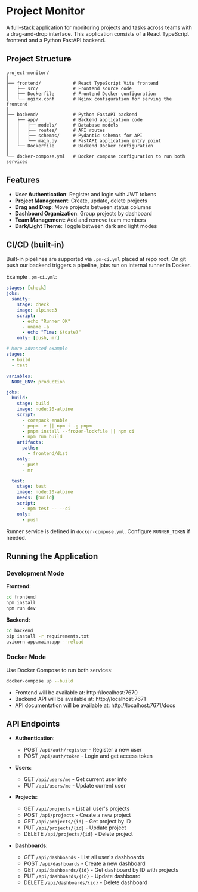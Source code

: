 # Project Monitor

A full-stack application for monitoring projects and tasks across teams with a drag-and-drop interface. This application consists of a React TypeScript frontend and a Python FastAPI backend.

## Project Structure

```
project-monitor/
│
├── frontend/            # React TypeScript Vite frontend
│   ├── src/             # Frontend source code
│   ├── Dockerfile       # Frontend Docker configuration
│   └── nginx.conf       # Nginx configuration for serving the frontend
│
├── backend/             # Python FastAPI backend
│   ├── app/             # Backend application code
│   │   ├── models/      # Database models
│   │   ├── routes/      # API routes
│   │   ├── schemas/     # Pydantic schemas for API
│   │   └── main.py      # FastAPI application entry point
│   └── Dockerfile       # Backend Docker configuration
│
└── docker-compose.yml   # Docker compose configuration to run both services
```

## Features

- **User Authentication**: Register and login with JWT tokens
- **Project Management**: Create, update, delete projects
- **Drag and Drop**: Move projects between status columns
- **Dashboard Organization**: Group projects by dashboard
- **Team Management**: Add and remove team members
- **Dark/Light Theme**: Toggle between dark and light modes

## CI/CD (built-in)

Built-in pipelines are supported via `.pm-ci.yml` placed at repo root. On git push our backend triggers a pipeline, jobs run on internal runner in Docker.

Example `.pm-ci.yml`:

```yaml
stages: [check]
jobs:
  sanity:
    stage: check
    image: alpine:3
    script:
      - echo "Runner OK"
      - uname -a
      - echo "Time: $(date)"
    only: [push, mr]

# More advanced example
stages:
  - build
  - test

variables:
  NODE_ENV: production

jobs:
  build:
    stage: build
    image: node:20-alpine
    script:
      - corepack enable
      - pnpm -v || npm i -g pnpm
      - pnpm install --frozen-lockfile || npm ci
      - npm run build
    artifacts:
      paths:
        - frontend/dist
    only:
      - push
      - mr

  test:
    stage: test
    image: node:20-alpine
    needs: [build]
    script:
      - npm test -- --ci
    only:
      - push
```

Runner service is defined in `docker-compose.yml`. Configure `RUNNER_TOKEN` if needed.

## Running the Application

### Development Mode

**Frontend:**
```bash
cd frontend
npm install
npm run dev
```

**Backend:**
```bash
cd backend
pip install -r requirements.txt
uvicorn app.main:app --reload
```

### Docker Mode

Use Docker Compose to run both services:

```bash
docker-compose up --build
```

- Frontend will be available at: http://localhost:7670
- Backend API will be available at: http://localhost:7671
- API documentation will be available at: http://localhost:7671/docs

## API Endpoints

- **Authentication**:
  - POST `/api/auth/register` - Register a new user
  - POST `/api/auth/token` - Login and get access token

- **Users**:
  - GET `/api/users/me` - Get current user info
  - PUT `/api/users/me` - Update current user

- **Projects**:
  - GET `/api/projects` - List all user's projects
  - POST `/api/projects` - Create a new project
  - GET `/api/projects/{id}` - Get project by ID
  - PUT `/api/projects/{id}` - Update project
  - DELETE `/api/projects/{id}` - Delete project

- **Dashboards**:
  - GET `/api/dashboards` - List all user's dashboards
  - POST `/api/dashboards` - Create a new dashboard
  - GET `/api/dashboards/{id}` - Get dashboard by ID with projects
  - PUT `/api/dashboards/{id}` - Update dashboard
  - DELETE `/api/dashboards/{id}` - Delete dashboard
